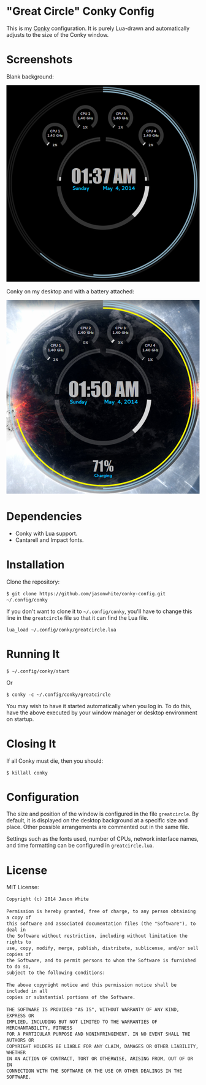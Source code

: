 # "Great Circle" Conky Config

This is my [Conky][] configuration. It is purely Lua-drawn and automatically
adjusts to the size of the Conky window.

[Conky]: http://en.wikipedia.org/wiki/Conky_(software)

# Screenshots

Blank background:

![Conky with no background](https://raw.githubusercontent.com/jasonwhite/conky-config/master/greatcircle.png)

Conky on my desktop and with a battery attached:

![Conky with background and battery attached](https://raw.githubusercontent.com/jasonwhite/conky-config/master/greatcircle_bg.png)

# Dependencies

 * Conky with Lua support.
 * Cantarell and Impact fonts.

# Installation

Clone the repository:

    $ git clone https://github.com/jasonwhite/conky-config.git ~/.config/conky

If you don't want to clone it to `~/.config/conky`, you'll have to change this
line in the `greatcircle` file so that it can find the Lua file.

    lua_load ~/.config/conky/greatcircle.lua

# Running It

    $ ~/.config/conky/start

Or

    $ conky -c ~/.config/conky/greatcircle

You may wish to have it started automatically when you log in. To do this, have
the above executed by your window manager or desktop environment on startup.

# Closing It

If all Conky must die, then you should:

    $ killall conky

# Configuration

The size and position of the window is configured in the file `greatcircle`. By
default, it is displayed on the desktop background at a specific size and place.
Other possible arrangements are commented out in the same file.

Settings such as the fonts used, number of CPUs, network interface names, and
time formatting can be configured in `greatcircle.lua`.

# License

MIT License:

    Copyright (c) 2014 Jason White
    
    Permission is hereby granted, free of charge, to any person obtaining a copy of
    this software and associated documentation files (the "Software"), to deal in
    the Software without restriction, including without limitation the rights to
    use, copy, modify, merge, publish, distribute, sublicense, and/or sell copies of
    the Software, and to permit persons to whom the Software is furnished to do so,
    subject to the following conditions:
    
    The above copyright notice and this permission notice shall be included in all
    copies or substantial portions of the Software.
    
    THE SOFTWARE IS PROVIDED "AS IS", WITHOUT WARRANTY OF ANY KIND, EXPRESS OR
    IMPLIED, INCLUDING BUT NOT LIMITED TO THE WARRANTIES OF MERCHANTABILITY, FITNESS
    FOR A PARTICULAR PURPOSE AND NONINFRINGEMENT. IN NO EVENT SHALL THE AUTHORS OR
    COPYRIGHT HOLDERS BE LIABLE FOR ANY CLAIM, DAMAGES OR OTHER LIABILITY, WHETHER
    IN AN ACTION OF CONTRACT, TORT OR OTHERWISE, ARISING FROM, OUT OF OR IN
    CONNECTION WITH THE SOFTWARE OR THE USE OR OTHER DEALINGS IN THE SOFTWARE.
